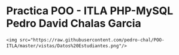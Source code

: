 

  # Practica POO - ITLA PHP-MySQL Pedro David Chalas Garcia
    
    <img src="https://raw.githubusercontent.com/pedro-chal/POO-ITLA/master/vistas/Datos%20Estudiantes.png"/>
